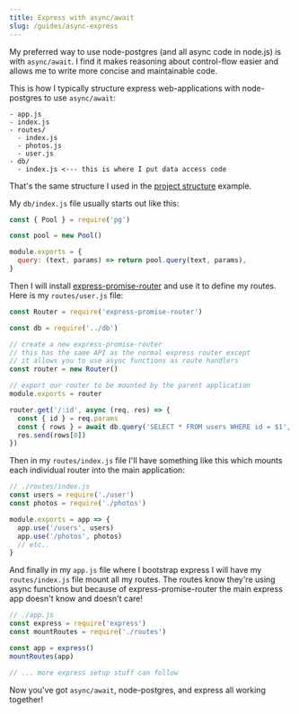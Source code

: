 ```yaml
---
title: Express with async/await
slug: /guides/async-express
---
```


My preferred way to use node-postgres (and all async code in node.js) is with `async/await`. I find it makes reasoning about control-flow easier and allows me to write more concise and maintainable code.

This is how I typically structure express web-applications with node-postgres to use `async/await`:

```
- app.js
- index.js
- routes/
  - index.js
  - photos.js
  - user.js
- db/
  - index.js <--- this is where I put data access code
```

That's the same structure I used in the [project structure](/guides/project-structure) example.

My `db/index.js` file usually starts out like this:

```js
const { Pool } = require('pg')

const pool = new Pool()

module.exports = {
  query: (text, params) => return pool.query(text, params),
}
```

Then I will install [express-promise-router](https://www.npmjs.com/package/express-promise-router) and use it to define my routes. Here is my `routes/user.js` file:

```js
const Router = require('express-promise-router')

const db = require('../db')

// create a new express-promise-router
// this has the same API as the normal express router except
// it allows you to use async functions as route handlers
const router = new Router()

// export our router to be mounted by the parent application
module.exports = router

router.get('/:id', async (req, res) => {
  const { id } = req.params
  const { rows } = await db.query('SELECT * FROM users WHERE id = $1', [id])
  res.send(rows[0])
})
```

Then in my `routes/index.js` file I'll have something like this which mounts each individual router into the main application:

```js
// ./routes/index.js
const users = require('./user')
const photos = require('./photos')

module.exports = app => {
  app.use('/users', users)
  app.use('/photos', photos)
  // etc..
}
```

And finally in my `app.js` file where I bootstrap express I will have my `routes/index.js` file mount all my routes. The routes know they're using async functions but because of express-promise-router the main express app doesn't know and doesn't care!

```js
// ./app.js
const express = require('express')
const mountRoutes = require('./routes')

const app = express()
mountRoutes(app)

// ... more express setup stuff can follow
```

Now you've got `async/await`, node-postgres, and express all working together!
